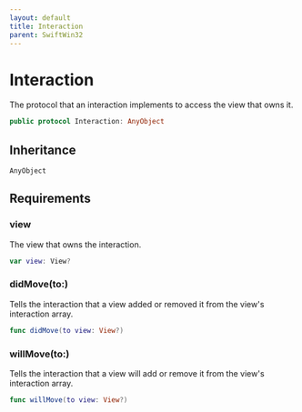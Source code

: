```yaml
---
layout: default
title: Interaction
parent: SwiftWin32
---
```

# Interaction

The protocol that an interaction implements to access the view that owns it.

``` swift
public protocol Interaction: AnyObject 
```

## Inheritance

`AnyObject`

## Requirements

### view

The view that owns the interaction.

``` swift
var view: View? 
```

### didMove(to:​)

Tells the interaction that a view added or removed it from the view's
interaction array.

``` swift
func didMove(to view: View?)
```

### willMove(to:​)

Tells the interaction that a view will add or remove it from the view's
interaction array.

``` swift
func willMove(to view: View?)
```
